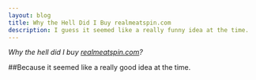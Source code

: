 ```yaml
---
layout: blog
title: Why the Hell Did I Buy realmeatspin.com
description: I guess it seemed like a really funny idea at the time.
---
```

*Why the hell did I buy [realmeatspin.com](http://www.realmeatspin.com)?*

##Because it seemed like a really good idea at the time.